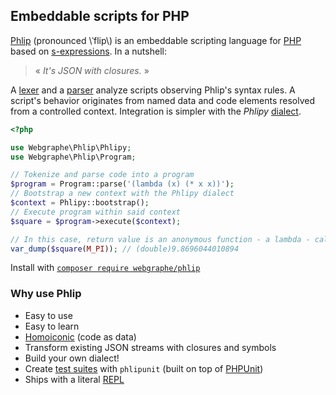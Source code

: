 ## Embeddable scripts for PHP

[Phlip](https://github.com/webgraphe/phlip) (pronounced \\ˈflip\\) is an embeddable scripting language for
[PHP](https://www.php.net) based on [s-expressions](https://en.wikipedia.org/wiki/S-expression). In a nutshell:

> &laquo; _It's JSON with closures._ &raquo;

A [lexer](https://en.wikipedia.org/wiki/Lexical_analysis) and a
[parser](https://en.wikipedia.org/wiki/Parsing#Computer_languages) analyze scripts observing Phlip's syntax rules.
A script's behavior originates from named data and code elements resolved from a controlled context. Integration
is simpler with the _Phlipy_
[dialect](https://en.wikipedia.org/wiki/Programming_language#Dialects,_flavors_and_implementations).

```php
<?php

use Webgraphe\Phlip\Phlipy;
use Webgraphe\Phlip\Program;

// Tokenize and parse code into a program
$program = Program::parse('(lambda (x) (* x x))');
// Bootstrap a new context with the Phlipy dialect
$context = Phlipy::bootstrap();
// Execute program within said context
$square = $program->execute($context);

// In this case, return value is an anonymous function - a lambda - calculating the square of a number
var_dump($square(M_PI)); // (double)9.8696044010894
```

Install with [`composer require webgraphe/phlip`](https://packagist.org/packages/webgraphe/phlip)

### Why use Phlip
* Easy to use
* Easy to learn
* [Homoiconic](https://en.wikipedia.org/wiki/Homoiconicity) (code as data)
* Transform existing JSON streams with closures and symbols
* Build your own dialect!
* Create [test suites](https://en.wikipedia.org/wiki/Unit_testing) with `phlipunit` (built on top of [PHPUnit](https://phpunit.de))
* Ships with a literal [REPL](https://en.wikipedia.org/wiki/Read%E2%80%93eval%E2%80%93print_loop)
